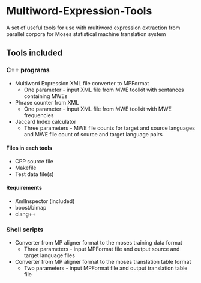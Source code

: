 # Multiword-Expression-Tools
A set of useful tools for use with multiword expression extraction from parallel corpora for Moses statistical machine translation system

## Tools included
### C++ programs
* Multiword Expression XML file converter to MPFormat
  - One parameter - input XML file from MWE toolkit with sentances containing MWEs
* Phrase counter from XML
  - One parameter - input XML file from MWE toolkit with MWE frequencies
* Jaccard Index calculator
  - Three parameters - MWE file counts for target and source languages and MWE file count of source and target language pairs
  
#### Files in each tools
  * CPP source file
  * Makefile
  * Test data file(s)

#### Requirements
  * XmlInspector (included)
  * boost/bimap
  * clang++

### Shell scripts
* Converter from MP aligner format to the moses training data format
  - Three parameters - input MPFormat file and output source and target language files
* Converter from MP aligner format to the moses translation table format
  - Two parameters - input MPFormat file and output translation table file
